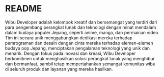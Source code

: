 # README
Wibu Developer adalah kelompok kreatif dan bersemangat yang terdiri dari para pengembang perangkat lunak dan teknologi dengan minat mendalam dalam budaya populer Jepang, seperti anime, manga, dan permainan video. Tim ini secara unik menggabungkan dedikasi mereka terhadap pemrograman dan desain dengan cinta mereka terhadap elemen-elemen budaya pop Jepang, menciptakan pengalaman teknologi yang unik dan menarik. Dengan fokus pada inovasi dan kreasi, Wibu Developer berkomitmen untuk menghasilkan solusi perangkat lunak yang menghibur dan bermanfaat, sambil tetap mempertahankan semangat komunitas wibu di seluruh produk dan layanan yang mereka hasilkan.
